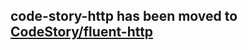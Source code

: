 ## code-story-http has been moved to [CodeStory/fluent-http](https://github.com/CodeStory/fluent-http)
